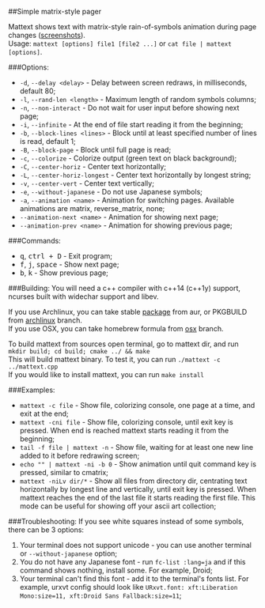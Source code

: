 ##Simple matrix-style pager

Mattext shows text with matrix-style rain-of-symbols animation during page changes ([screenshots](http://dhurum.github.io/mattext/)).  
Usage: `mattext [options] file1 [file2 ...]` or `cat file | mattext [options]`.

###Options:
* `-d`, `--delay <delay>` - Delay between screen redraws, in milliseconds, default 80;
* `-l`, `--rand-len <length>` - Maximum length of random symbols columns;
* `-n`, `--non-interact` - Do not wait for user input before showing next page;
* `-i`, `--infinite` - At the end of file start reading it from the beginning;
* `-b`, `--block-lines <lines>` - Block until at least specified number of lines is read, default 1;
* `-B`, `--block-page` - Block until full page is read;
* `-c`, `--colorize` - Colorize output (green text on black background);
* `-C`, `--center-horiz` - Center text horizontally;
* `-L`, `--center-horiz-longest` - Center text horizontally by longest string;
* `-v`, `--center-vert` - Center text vertically;
* `-e`, `--without-japanese` - Do not use Japanese symbols;
* `-a`, `--animation <name>` - Animation for switching pages. Available animations are matrix, reverse_matrix, none;
* `--animation-next <name>` - Animation for showing next page;
* `--animation-prev <name>` - Animation for showing previous page;

###Commands:
* <kbd>q</kbd>, <kbd>ctrl + D</kbd> - Exit program;
* <kbd>f</kbd>, <kbd>j</kbd>, <kbd>space</kbd> - Show next page;
* <kbd>b</kbd>, <kbd>k</kbd> - Show previous page;

###Building:
You will need a c++ compiler with c++14 (c++1y) support, ncurses built with widechar support and libev.

If you use Archlinux, you can take stable [package](https://aur.archlinux.org/packages/mattext/) from aur, or PKGBUILD from [archlinux](https://github.com/dhurum/mattext/tree/archlinux) branch.  
If you use OSX, you can take homebrew formula from [osx](https://github.com/dhurum/mattext/tree/osx) branch.

To build mattext from sources open terminal, go to mattext dir, and run `mkdir build; cd build; cmake ../ && make`  
This will build mattext binary. To test it, you can run `./mattext -c ../mattext.cpp`  
If you would like to install mattext, you can run `make install`

###Examples:
* `mattext -c file` - Show file, colorizing console, one page at a time, and exit at the end;
* `mattext -cni file` - Show file, colorizing console, until exit key is pressed. When end is reached mattext starts reading it from the beginning;
* `tail -f file | mattext -n` - Show file, waiting for at least one new line added to it before redrawing screen;
* `echo "" | mattext -ni -b 0` - Show animation until quit command key is pressed, similar to cmatrix;
* `mattext -niLv dir/*` - Show all files from directory dir, centrating text horizontally by longest line and vertically, until exit key is pressed. When mattext reaches the end of the last file it starts reading the first file. This mode can be useful for showing off your ascii art collection;

###Troubleshooting:
If you see white squares instead of some symbols, there can be 3 options:

1. Your terminal does not support unicode - you can use another terminal or `--without-japanese` option;
2. You do not have any Japanese font - run `fc-list :lang=ja` and if this command shows nothing, install some. For example, Droid;
3. Your terminal can't find this font - add it to the terminal's fonts list. For example, urxvt config should look like `URxvt.font: xft:Liberation Mono:size=11, xft:Droid Sans Fallback:size=11`;
